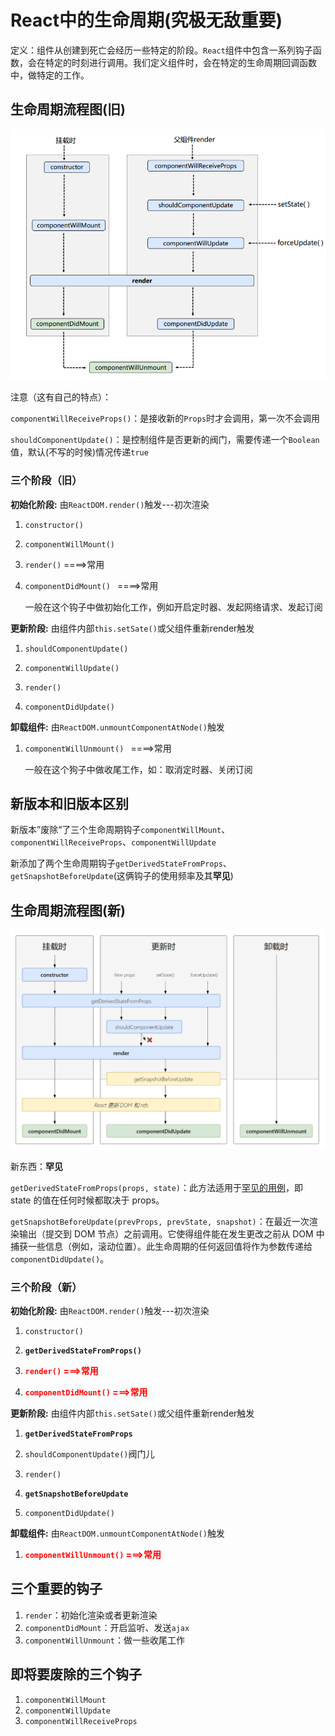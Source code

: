 # React中的生命周期(究极无敌重要)

定义：组件从创建到死亡会经历一些特定的阶段。`React`组件中包含一系列钩子函数，会在特定的时刻进行调用。我们定义组件时，会在特定的生命周期回调函数中，做特定的工作。



## 生命周期流程图(旧)

![1-react旧版生命周期](../../前端图片/react/1-react旧版生命周期.png)

注意（这有自己的特点）：

`componentWillReceiveProps()`：是接收新的`Props`时才会调用，第一次不会调用

`shouldComponentUpdate()`：是控制组件是否更新的阀门，需要传递一个`Boolean`值，默认(不写的时候)情况传递`true`

### 三个阶段（旧）

**初始化阶段:** 由`ReactDOM.render()`触发---初次渲染

1. `constructor()`

2. `componentWillMount()`

3. `render()` ====>常用

4. `componentDidMount() ` ====>常用

   一般在这个钩子中做初始化工作，例如开启定时器、发起网络请求、发起订阅

 **更新阶段:** 由组件内部`this.setSate()`或父组件重新render触发

1. `shouldComponentUpdate()`

2. `componentWillUpdate()`

3. `render()`

4. `componentDidUpdate()`

**卸载组件:** 由`ReactDOM.unmountComponentAtNode()`触发

1. `componentWillUnmount() ` ====>常用

   一般在这个狗子中做收尾工作，如：取消定时器、关闭订阅



## 新版本和旧版本区别

新版本”废除“了三个生命周期钩子`componentWillMount`、`componentWillReceiveProps`、`componentWillUpdate`

新添加了两个生命周期钩子`getDerivedStateFromProps`、`getSnapshotBeforeUpdate`(这俩钩子的使用频率及其**罕见**)

## 生命周期流程图(新)

![2-react生命周期(新)](../../前端图片/react/2-react生命周期(新).png)

新东西：**罕见**

`getDerivedStateFromProps(props, state)`：此方法适用于[罕见的用例](https://react.docschina.org/blog/2018/06/07/you-probably-dont-need-derived-state.html#when-to-use-derived-state)，即 state 的值在任何时候都取决于 props。

`getSnapshotBeforeUpdate(prevProps, prevState, snapshot)`：在最近一次渲染输出（提交到 DOM 节点）之前调用。它使得组件能在发生更改之前从 DOM 中捕获一些信息（例如，滚动位置）。此生命周期的任何返回值将作为参数传递给 `componentDidUpdate()`。

### 三个阶段（新）

 **初始化阶段:** 由`ReactDOM.render()`触发---初次渲染

1. `constructor()`

2. **`getDerivedStateFromProps()`** 

3. <strong style="color: red">`render()` ===>常用</strong>

4. <strong style="color: red">`componentDidMount()` ===>常用</strong>

**更新阶段:** 由组件内部`this.setSate()`或父组件重新render触发

1. **`getDerivedStateFromProps`**

2. `shouldComponentUpdate()`阀门儿

3. `render()`

4. **`getSnapshotBeforeUpdate`**

5. `componentDidUpdate()`

**卸载组件:** 由`ReactDOM.unmountComponentAtNode()`触发

1. <strong style="color: red">`componentWillUnmount()` ===>常用</strong>



## 三个重要的钩子

1. `render`：初始化渲染或者更新渲染
2. `componentDidMount`：开启监听、发送`ajax`
3. `componentWillUnmount`：做一些收尾工作





## 即将要废除的三个钩子

1. `componentWillMount`
2. `componentWillUpdate`
3. `componentWillReceiveProps`